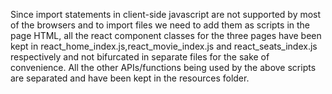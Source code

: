 
Since import statements in client-side javascript are not supported by most of the browsers and to import files we need to add them as scripts in the page HTML, all the react component classes for the three pages have been kept in react_home_index.js,react_movie_index.js and react_seats_index.js respectively and not bifurcated in separate files for the sake of convenience. All the other APIs/functions being used by the above scripts are separated and have been kept in the resources folder.